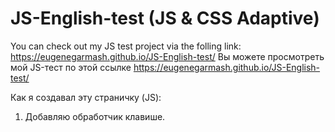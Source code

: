 # JS-English-test (JS & CSS Adaptive)

You can check out my JS test project via the folling link: https://eugenegarmash.github.io/JS-English-test/
Вы можете просмотреть мой JS-тест по этой ссылке https://eugenegarmash.github.io/JS-English-test/

Как я создавал эту страничку (JS):
1. Добавляю обработчик клавише.


